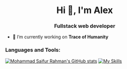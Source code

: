 <h1 align="center">Hi 👋, I'm Alex</h1>
<h3 align="center">Fullstack web developer</h3>

- 🔭 I’m currently working on **Trace of Humanity**
 
<h3 align="left">Languages and Tools:</h3>

[![Mohammad Saifur Rahman's GitHub stats](https://github-readme-stats.vercel.app/api/top-langs?username=TraceOfHumanity&hide=html,stylus,liquid,css,scss&theme=dark)](https://github.com/TraceOfHumanity)
[![My Skills](https://skillicons.dev/icons?i=js,ts,nodejs,react,redux,nextjs,express,jest,mongodb,firebase,git,blender,cpp,arduino,postman,regex,figma,obsidian,tailwind,vercel,netlify,html,css,sass)](https://skillicons.dev)

